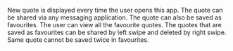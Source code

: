 New quote is displayed every time the user opens this app.
The quote can be shared via any messaging application.
The quote can also be saved as favourites.
The user can view all the favourite quotes.
The quotes that are saved as favourites can be shared by left swipe and deleted by right swipe.
Same quote cannot be saved twice in favourites.
